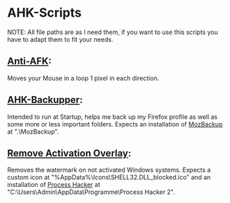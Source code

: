 # AHK-Scripts
NOTE: All file paths are as I need them, if you want to use this scripts you have to adapt them to fit your needs.

## [Anti-AFK](anti-afk.ahk): 
Moves your Mouse in a loop 1 pixel in each direction.

## [AHK-Backupper](AHK-Backupper.ahk):
Intended to run at Startup, helps me back up my Firefox profile as well as some more or less important folders.
Expects an installation of [MozBackup](https://mozbackup.jasnapaka.com/download.php) at ".\MozBackup\".

## [Remove Activation Overlay](https://github.com/T-r-y-o-k-s/AHK-Scripts/blob/main/Remove%20Activation%20Overlay.ahk):
Removes the watermark on not activated Windows systems.
Expects a custom icon at "%AppData%\Icons\SHELL32.DLL_blocked.ico" and an installation of [Process Hacker](https://github.com/processhacker/processhacker/releases) at "C:\Users\Admin\AppData\Programme\Process Hacker 2\".
